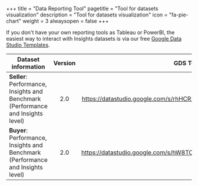 +++
title = "Data Reporting Tool"
pagetitle = "Tool for datasets visualization"
description = "Tool for datasets visualization"
icon = "fa-pie-chart"
weight = 3
alwaysopen = false
+++


If you don't have your own reporting tools as Tableau or PowerBI, the easiest way to interact with Insights datasets is via our free [Google Data Studio Templates](https://datastudio.google.com/u/0/navigation/reporting). 


| Dataset information          | Version          | GDS Template  |
| -------------    |:----------------:| -----------:  |
| **Seller**: Performance, Insights and Benchmark (Performance and Insights level)    | 2.0              |   https://datastudio.google.com/s/rhHCR2SAoRQ           |
| **Buyer**: Performance, Insights and Benchmark (Performance and Insights level)  | 2.0              |   https://datastudio.google.com/s/hW8TCMldzhU           |






